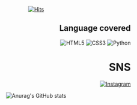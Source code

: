 <div align="center">
  
[![Hits](https://hits.seeyoufarm.com/api/count/incr/badge.svg?url=https%3A%2F%2Fgithub.com%2FDejong1706&count_bg=%2379C83D&title_bg=%23555555&icon=&icon_color=%23E7E7E7&title=hits&edge_flat=false)](https://hits.seeyoufarm.com)

</div>

<div align="right">  
  
## Language covered
<img alt="HTML5" src="https://img.shields.io/badge/html5%20-%23E34F26.svg?&style=for-the-badge&logo=html5&logoColor=white"/>   <img alt="CSS3" src="https://img.shields.io/badge/css3%20-%231572B6.svg?&style=for-the-badge&logo=css3&logoColor=white"/>   <img alt="Python" src="https://img.shields.io/badge/python%20-%2314354C.svg?&style=for-the-badge&logo=python&logoColor=white"/>

</div>

<div align="right">
  
# SNS
<a href ="https://www.instagram.com/bgeun98/"><img alt="Instagram" src="https://img.shields.io/badge/<bgeun98>%20-%23E4405F.svg?&style=for-the-badge&logo=Instagram&logoColor=white"/></a>

</div>

<div align="center">
  
![Anurag's GitHub stats](https://github-readme-stats.vercel.app/api?username=Dejong1706&show_icons=true&theme=dracula)

</div>
